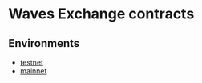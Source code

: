 # Waves Exchange contracts

## Environments
- [testnet](docs/testnet.md)
- [mainnet](docs/mainnet.md)

